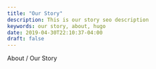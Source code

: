 ```yaml
---
title: "Our Story"
description: This is our story seo description
keywords: our story, about, hugo
date: 2019-04-30T22:10:37-04:00
draft: false
---
```


About / Our Story